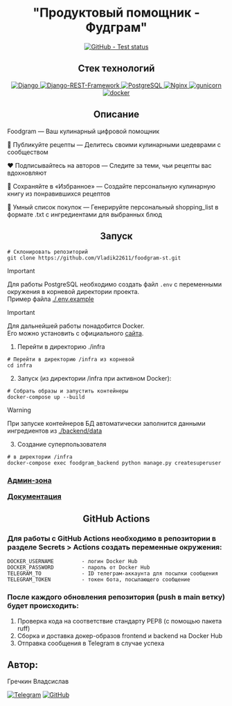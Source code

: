 <h1 align="center">"Продуктовый помощник - Фудграм"</h1>

<p align="center">
    <a href="https://github.com/Vladik22611/foodgram-st/actions?query=workflow:main.yml">
        <img alt="GitHub - Test status" src="https://github.com/Vladik22611/foodgram-st/actions/workflows/main.yml/badge.svg">
    </a>
</p>

<h2 align="center">Стек технологий</h2>

<p align="center">
    <a href="https://www.djangoproject.com/">
        <img alt="Django" src="https://img.shields.io/badge/django-%23092E20.svg?style=for-the-badge&logo=django&logoColor=white">
    </a>
    <a href="https://www.django-rest-framework.org/">
        <img alt="Django-REST-Framework" src="https://img.shields.io/badge/DJANGO-REST-ff1709?style=for-the-badge&logo=django&logoColor=white&color=ff1709&labelColor=gray">
    </a>
    <a href="https://www.postgresql.org/">
        <img alt="PostgreSQL" src="https://img.shields.io/badge/postgres-%23316192.svg?style=for-the-badge&logo=postgresql&logoColor=white">
    </a>
    <a href="https://nginx.org/ru/">
        <img alt="Nginx" src="https://img.shields.io/badge/nginx-%23009639.svg?style=for-the-badge&logo=nginx&logoColor=white">
    </a>
    <a href="https://gunicorn.org/">
        <img alt="gunicorn" src="https://img.shields.io/badge/gunicorn-%298729.svg?style=for-the-badge&logo=gunicorn&logoColor=white">
    </a>
    <a href="https://www.docker.com/">
        <img alt="docker" src="https://img.shields.io/badge/docker-%230db7ed.svg?style=for-the-badge&logo=docker&logoColor=white">
    </a>
</p>

<h2 align="center">Описание</h2>

<p>
  Foodgram — Ваш кулинарный цифровой помощник

🍲 Публикуйте рецепты — Делитесь своими кулинарными шедеврами с сообществом

❤️ Подписывайтесь на авторов — Следите за теми, чьи рецепты вас вдохновляют

📌 Сохраняйте в «Избранное» — Создайте персональную кулинарную книгу из понравившихся рецептов

🛒 Умный список покупок — Генерируйте персональный shopping_list в формате .txt с ингредиентами для выбранных блюд
</p>

<h2 align="center">Запуск</h2>

```shell
# Склонировать репозиторий
git clone https://github.com/Vladik22611/foodgram-st.git
```

> [!IMPORTANT]
> Для работы PostgreSQL необходимо создать файл `.env` с переменными окружения в корневой директории проекта.</br>
> Пример файла [./.env.example](https://github.com/Vladik22611/foodgram-st/blob/main/.env.example)

> [!IMPORTANT]
> Для дальнейшей работы понадобится Docker.</br>
> Его можно установить с официального [сайта](https://www.docker.com/products/docker-desktop).

1. Перейти в директорию ./infra
```shell
# Перейти в директорию /infra из корневой
cd infra
```

2. Запуск (из директории /infra при активном Docker):
   
```shell
# Собрать образы и запустить контейнеры 
docker-compose up --build
```
> [!WARNING]
> При запуске контейнеров БД автоматически заполнится данными ингредиентов из [./backend/data](https://github.com/Vladik22611/foodgram-st/tree/main/backend/data)


3. Создание суперпользователя
```shell
# в директории /infra
docker-compose exec foodgram_backend python manage.py createsuperuser
```

<h3>
    <a href="http://localhost:8000/admin/">Админ-зона</a><p></p>
    <a href="http://localhost:8000/api/docs/">Документация</a>
</h3> 

<h2 align="center">GitHub Actions</h2>

### Для работы с GitHub Actions необходимо в репозитории в разделе Secrets > Actions создать переменные окружения:

```
DOCKER_USERNAME         - логин Docker Hub
DOCKER_PASSWORD         - пароль от Docker Hub
TELEGRAM_TO             - ID телеграм-аккаунта для посылки сообщения
TELEGRAM_TOKEN          - токен бота, посылающего сообщение
```

### После каждого обновления репозитория (push в main ветку) будет происходить:

1. Проверка кода на соответствие стандарту PEP8 (с помощью пакета ruff)
2. Сборка и доставка докер-образов frontend и backend на Docker Hub
3. Отправка сообщения в Telegram в случае успеха

## Автор:

Гречкин Владсислав <br>

[![Telegram](https://img.shields.io/badge/Telegram-2CA5E0?style=for-the-badge&logo=telegram&logoColor=white)](https://t.me/g_vladislav22)
[![GitHub](https://img.shields.io/badge/GitHub-181717?style=for-the-badge&logo=github&logoColor=white)](https://github.com/Vladik22611)
